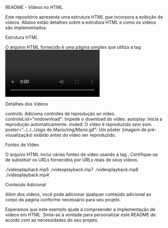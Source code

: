 
README - Vídeos no HTML

Este repositório apresenta uma estrutura HTML que incorpora a exibição de vídeos. Abaixo estão detalhes sobre a estrutura HTML e como os vídeos são implementados.


Estrutura HTML

O arquivo HTML fornecido é uma página simples que utiliza a tag <video> para exibir vídeos. Aqui estão algumas características notáveis da estrutura:


Detalhes dos Vídeos

controls: Adiciona controles de reprodução ao vídeo.
controlsList="nodownload": Impede o download do vídeo.
autoplay: Inicia a reprodução automaticamente.
muted: O vídeo é reproduzido sem som.
poster="../../../Jogo do Mario/img/Mario.gif": Um pôster (imagem de pré-visualização) exibido antes do vídeo ser reproduzido.


Fontes de Vídeo

O arquivo HTML inclui várias fontes de vídeo usando a tag <source>. Certifique-se de substituir os URLs fornecidos por URLs reais de seus vídeos.

./videoplayback.mp5
./videoplayback.mp7
./videoplayback.mp8
./videoplayback.mp4


Conteúdo Adicional

Além dos vídeos, você pode adicionar qualquer conteúdo adicional ao corpo da página conforme necessário para seu projeto.

Esperamos que este exemplo ajude a compreender a implementação de vídeos em HTML. Sinta-se à vontade para personalizar este README de acordo com as necessidades do seu projeto.


